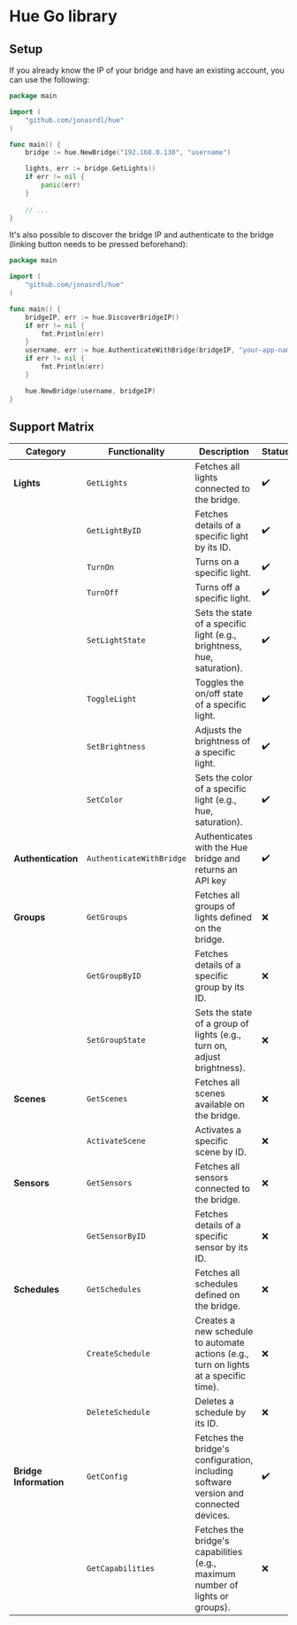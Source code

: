 # Hue Go library

## Setup
If you already know the IP of your bridge and have an existing account, you can use the following:
```go
package main

import (
	"github.com/jonasrdl/hue"
)

func main() {
	bridge := hue.NewBridge("192.168.0.130", "username")

	lights, err := bridge.GetLights()
	if err != nil {
		panic(err)
    }
	
	// ...
}
```

It's also possible to discover the bridge IP and authenticate to the bridge (linking button needs to be pressed beforehand):
```go
package main

import (
	"github.com/jonasrdl/hue"
)

func main() {
	bridgeIP, err := hue.DiscoverBridgeIP()
	if err != nil {
		fmt.Println(err)
	}
	username, err := hue.AuthenticateWithBridge(bridgeIP, "your-app-name") // Press the button before
	if err != nil {
		fmt.Println(err)
	}

	hue.NewBridge(username, bridgeIP)
}
```

## Support Matrix

| **Category**           | **Functionality**        | **Description**                                                                       | **Status** |
|------------------------|--------------------------|---------------------------------------------------------------------------------------|------------|
| **Lights**             | `GetLights`              | Fetches all lights connected to the bridge.                                           | ✔️         |
|                        | `GetLightByID`           | Fetches details of a specific light by its ID.                                        | ✔️         |
|                        | `TurnOn`                 | Turns on a specific light.                                                            | ✔️         |
|                        | `TurnOff`                | Turns off a specific light.                                                           | ✔️         |
|                        | `SetLightState`          | Sets the state of a specific light (e.g., brightness, hue, saturation).               | ✔️         |
|                        | `ToggleLight`            | Toggles the on/off state of a specific light.                                         | ✔️         |
|                        | `SetBrightness`          | Adjusts the brightness of a specific light.                                           | ✔️         |
|                        | `SetColor`               | Sets the color of a specific light (e.g., hue, saturation).                           | ✔️         |
| **Authentication**     | `AuthenticateWithBridge` | Authenticates with the Hue bridge and returns an API key                              | ✔️         |
| **Groups**             | `GetGroups`              | Fetches all groups of lights defined on the bridge.                                   | ❌          |
|                        | `GetGroupByID`           | Fetches details of a specific group by its ID.                                        | ❌          |
|                        | `SetGroupState`          | Sets the state of a group of lights (e.g., turn on, adjust brightness).               | ❌          |
| **Scenes**             | `GetScenes`              | Fetches all scenes available on the bridge.                                           | ❌          |
|                        | `ActivateScene`          | Activates a specific scene by ID.                                                     | ❌          |
| **Sensors**            | `GetSensors`             | Fetches all sensors connected to the bridge.                                          | ❌          |
|                        | `GetSensorByID`          | Fetches details of a specific sensor by its ID.                                       | ❌          |
| **Schedules**          | `GetSchedules`           | Fetches all schedules defined on the bridge.                                          | ❌          |
|                        | `CreateSchedule`         | Creates a new schedule to automate actions (e.g., turn on lights at a specific time). | ❌          |
|                        | `DeleteSchedule`         | Deletes a schedule by its ID.                                                         | ❌          |
| **Bridge Information** | `GetConfig`              | Fetches the bridge's configuration, including software version and connected devices. | ✔️         |
|                        | `GetCapabilities`        | Fetches the bridge's capabilities (e.g., maximum number of lights or groups).         | ❌          |
